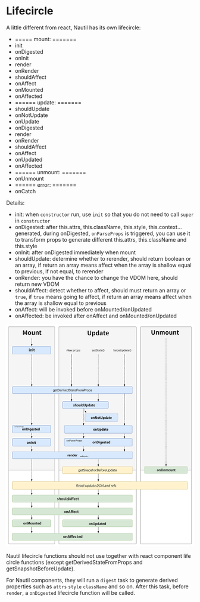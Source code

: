 # Lifecircle

A little different from react, Nautil has its own lifecircle:

- ===== mount: =======
- init
- onDigested
- onInit
- render
- onRender
- shouldAffect
- onAffect
- onMounted
- onAffected
- ====== update: =======
- shouldUpdate
- onNotUpdate
- onUpdate
- onDigested
- render
- onRender
- shouldAffect
- onAffect
- onUpdated
- onAffected
- ====== unmount: =======
- onUnmount
- ====== error: =======
- onCatch

Details:

- init: when `constructor` run, use `init` so that you do not need to call `super` in `constructor`
- onDigested: after this.attrs, this.className, this.style, this.context... generated, during onDigested, `onParseProps` is triggered, you can use it to transform props to generate different this.attrs, this.className and this.style
- onInit: after onDigested immediately when mount
- shouldUpdate: determine whether to rerender, should return boolean or an array, if return an array means affect when the array is shallow equal to previous, if not equal, to rerender
- onRender: you have the chance to change the VDOM here, should return new VDOM
- shouldAffect: detect whether to affect, should must return an array or `true`, if `true` means going to affect, if return an array means affect when the array is shallow equal to previous
- onAffect: will be invoked before onMounted/onUpdated
- onAffected: be invoked after onAffect and onMounted/onUpdated

![](../assets/nautil-lifecircle.jpg)

Nautil lifecircle functions should not use together with react component life circle functions (except getDerivedStateFromProps and getSnapshotBeforeUpdate).

For Nautil components, they will run a `digest` task to generate derived properties such as `attrs` `style` `className` and so on. After this task, before `render`, a `onDigested` lifecircle function will be called.
